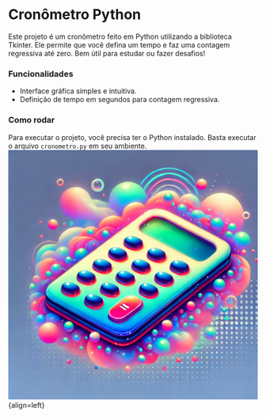# Cronômetro Python

Este projeto é um cronômetro feito em Python utilizando a biblioteca Tkinter. Ele permite que você defina um tempo e faz uma contagem regressiva até zero. Bem útil para estudar ou fazer desafios!

### Funcionalidades
- Interface gráfica simples e intuitiva.
- Definição de tempo em segundos para contagem regressiva.

### Como rodar
Para executar o projeto, você precisa ter o Python instalado. Basta executar o arquivo `cronometro.py` em seu ambiente.
![Cronômetro](dreamcore_stopwatch.png){align=left}
